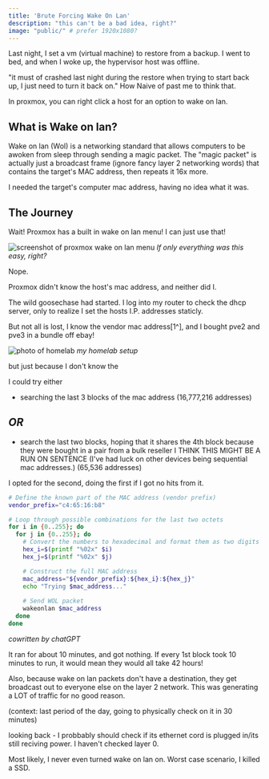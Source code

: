 ```yaml
---
title: 'Brute Forcing Wake On Lan'
description: "this can't be a bad idea, right?"
image: "public/" # prefer 1920x1080?
---
```


Last night, I set a vm (virtual machine) to restore from a backup. I went to bed, and when I woke up, the hypervisor host was offline.

"it must of crashed last night during the restore when trying to start back up, I just need to turn it back on." How
Naive of past me to think that.

In proxmox, you can right click a host for an option to wake on lan.


## What is Wake on lan?

Wake on lan (Wol) is a networking standard that allows computers to be awoken from sleep through sending a magic packet. 
The "magic packet" is actually just a broadcast frame (ignore fancy layer 2 networking words) that contains the target's MAC address, then repeats it 16x more. 

I needed the target's computer mac address, having no idea what it was.

## The Journey

Wait! Proxmox has a built in wake on lan menu! I can just use that!

![screenshot of proxmox wake on lan menu](/img/content/things/bruteforcewol/image.png)
*If only everything was this easy, right?*

Nope.

Proxmox didn't know the host's mac address, and neither did I.

The wild goosechase had started. 
I log into my router to check the dhcp server, only to realize I set the hosts I.P. addresses staticly.

But not all is lost, I know the vendor mac address[1^], and I bought pve2 and pve3 in a bundle off ebay!

![photo of homelab](/img/content/things/bruteforcewol/homelab.jpg)
*my homelab setup*

but just because I don't know the 

I could try either 



- searching the last 3 blocks of the mac address (16,777,216 addresses)

## *OR*

- search the last two blocks, hoping that it shares the 4th block because they were bought in a pair from a bulk reseller I THINK THIS MIGHT BE A RUN ON SENTENCE (I've had luck on other devices being sequential mac addresses.) (65,536 addresses)


I opted for the second, doing the first if I got no hits from it.

```sh
# Define the known part of the MAC address (vendor prefix)
vendor_prefix="c4:65:16:b8"

# Loop through possible combinations for the last two octets
for i in {0..255}; do
  for j in {0..255}; do
    # Convert the numbers to hexadecimal and format them as two digits (00 to FF)
    hex_i=$(printf "%02x" $i)
    hex_j=$(printf "%02x" $j)

    # Construct the full MAC address
    mac_address="${vendor_prefix}:${hex_i}:${hex_j}"
    echo "Trying $mac_address..."
    
    # Send WOL packet
    wakeonlan $mac_address
  done
done
```
*cowritten by chatGPT*

It ran for about 10 minutes, and got nothing. If every 1st block took 10 minutes to run, it would mean they would all take 42 hours!

Also, because wake on lan packets don't have a destination, they get broadcast out to everyone else on the layer 2 network. This was generating a LOT of traffic for no good reason.


(context: last period of the day, going to physically check on it in 30 minutes)

looking back - I probbably should check if its ethernet cord is plugged in/its still reciving power. I haven't checked layer 0.

Most likely, I never even turned wake on lan on. Worst case scenario, I killed a SSD.

[^1]: Vendor mac addresses are the first 24 bits `00:1A:2B`, that are decided by the device's manufacturer. [more here.](https://www.geeksforgeeks.org/mac-address-in-computer-network/)